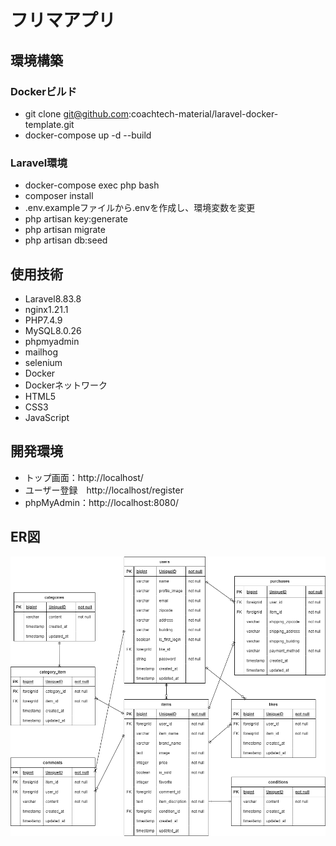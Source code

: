 # フリマアプリ

## 環境構築

### Dockerビルド
- git clone git@github.com:coachtech-material/laravel-docker-template.git  
- docker-compose up -d --build 

### Laravel環境
- docker-compose exec php bash  
- composer install  
- .env.exampleファイルから.envを作成し、環境変数を変更  
- php artisan key:generate  
- php artisan migrate  
- php artisan db:seed  

## 使用技術
- Laravel8.83.8
- nginx1.21.1
- PHP7.4.9
- MySQL8.0.26
- phpmyadmin
- mailhog
- selenium
- Docker
- Dockerネットワーク
- HTML5
- CSS3
- JavaScript

## 開発環境
- トップ画面：http://localhost/
- ユーザー登録　http://localhost/register
- phpMyAdmin：http://localhost:8080/

## ER図
![ER Diagram](er.png)

